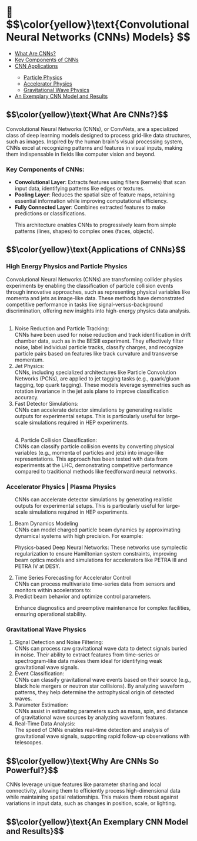 
<h1> 🧠  $$\color{yellow}\text{Convolutional Neural Networks (CNNs) Models} $$</h1>
<!--h1>  🤯 🌟 </h1-->
<nav><ul>
    <li><a href="#what"> What Are CNNs? </a></li>
    <li><a href="#key"> Key Components of CNNs </a></li>
    <li><a href="#applications"> CNN Applications </a></li>
    <ul>
        <li><a href="#hep"> Particle Physics </a></li>
        <li><a href="#accelerator"> Accelerator Physics </a></li>
        <li><a href="#gravy"> Gravitational Wave Physics </a></li>
    </ul>
    <li><a href="#sample"> An Exemplary CNN Model and Results </a></li>
  </ul></nav>

<h2 id="what">$$\color{yellow}\text{What Are CNNs?}$$ </h2>
Convolutional Neural Networks (CNNs), or ConvNets, are a specialized class of deep learning models designed to process grid-like data structures, such as images. Inspired by the human brain's visual processing system, CNNs excel at recognizing patterns and features in visual inputs, making them indispensable in fields like computer vision and beyond.

<h3 id="key"> Key Components of CNNs: </h3>
<ul>
<li><b>Convolutional Layer</b>: Extracts features using filters (kernels) that scan input data, identifying patterns like edges or textures.</li>

<li><b>Pooling Layer</b>: Reduces the spatial size of feature maps, retaining essential information while improving computational efficiency.</li>

<li><b>Fully Connected Layer</b>: Combines extracted features to make predictions or classifications.</li>

This architecture enables CNNs to progressively learn from simple patterns (lines, shapes) to complex ones (faces, objects).
</ul>

<h2 id="applications">$$\color{yellow}\text{Applications of CNNs}$$</h2>

<h3 id="hep"> High Energy Physics and Particle Physics </h3>
Convolutional Neural Networks (CNNs) are transforming collider physics experiments by enabling the classification of particle collision events through innovative approaches, such as representing physical variables like momenta and jets as image-like data. These methods have demonstrated competitive performance in tasks like signal-versus-background discrimination, offering new insights into high-energy physics data analysis.<br><br>

<ol type="1">    
    
<li> Noise Reduction and Particle Tracking:<br>
CNNs have been used for noise reduction and track identification in drift chamber data, such as in the BESIII experiment. They effectively filter noise, label individual particle tracks, classify charges, and recognize particle pairs based on features like track curvature and transverse momentum.</li>

<li> Jet Physics:<br>
CNNs, including specialized architectures like Particle Convolution Networks (PCNs), are applied to jet tagging tasks (e.g., quark/gluon tagging, top quark tagging). These models leverage symmetries such as rotation invariance in the jet axis plane to improve classification accuracy. </li>

<li> Fast Detector Simulations:<br>
CNNs can accelerate detector simulations by generating realistic outputs for experimental setups. This is particularly useful for large-scale simulations required in HEP experiments. </li><br>

<l1> 4. Particle Collision Classification:<br>
CNNs can classify particle collision events by converting physical variables (e.g., momenta of particles and jets) into image-like representations. This approach has been tested with data from experiments at the LHC, demonstrating competitive performance compared to traditional methods like feedforward neural networks. </li>

</ol>

<h3 id="accelerator"> Accelerator Physics | Plasma Physics </h3>
<ol type="1">
    
CNNs can accelerate detector simulations by generating realistic outputs for experimental setups. This is particularly useful for large-scale simulations required in HEP experiments.<br>

<li> Beam Dynamics Modeling </li>
CNNs can model charged particle beam dynamics by approximating dynamical systems with high precision. For example:

Physics-based Deep Neural Networks: These networks use symplectic regularization to ensure Hamiltonian system constraints, improving beam optics models and simulations for accelerators like PETRA III and PETRA IV at DESY.

<li> Time Series Forecasting for Accelerator Control </li>
CNNs can process multivariate time-series data from sensors and monitors within accelerators to:

<li>Predict beam behavior and optimize control parameters.</li>

Enhance diagnostics and preemptive maintenance for complex facilities, ensuring operational stability.
</ol>

<h3 id="gravy"> Gravitational Wave Physics </h3>
<ol type="1">

  <li> Signal Detection and Noise Filtering: </li>
       CNNs can process raw gravitational wave data to detect signals buried in noise. Their ability to extract features from time-series or spectrogram-like data makes them ideal for identifying weak gravitational wave signals.

<li> Event Classification:</li>
     CNNs can classify gravitational wave events based on their source (e.g., black hole mergers or neutron star collisions). By analyzing waveform patterns, they help determine the astrophysical origin of detected waves.

<li>Parameter Estimation:</li>
    CNNs assist in estimating parameters such as mass, spin, and distance of gravitational wave sources by analyzing waveform features.

<li>Real-Time Data Analysis:</li>
    The speed of CNNs enables real-time detection and analysis of gravitational wave signals, supporting rapid follow-up observations with telescopes.
</ol>

<h2 id="why">$$\color{yellow}\text{Why Are CNNs So Powerful?}$$</h2>
CNNs leverage unique features like parameter sharing and local connectivity, allowing them to efficiently process high-dimensional data while maintaining spatial relationships. This makes them robust against variations in input data, such as changes in position, scale, or lighting.

<!--h3>A Glimpse into the Future:</h3>
As CNNs continue to evolve, they are being integrated with other AI technologies like Generative Adversarial Networks (GANs) and Recurrent Neural Networks (RNNs), unlocking new possibilities in creative industries, autonomous systems, and beyond. <-->

<h2 id="sample">$$\color{yellow}\text{An Exemplary CNN Model and Results}$$ </h2>
